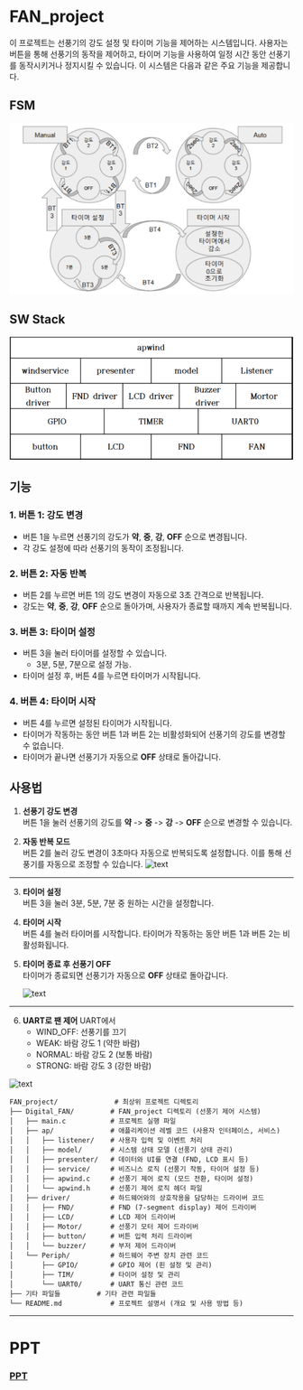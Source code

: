 # FAN_project

이 프로젝트는 선풍기의 강도 설정 및 타이머 기능을 제어하는 시스템입니다. 사용자는 버튼을 통해 선풍기의 동작을 제어하고, 타이머 기능을 사용하여 일정 시간 동안 선풍기를 동작시키거나 정지시킬 수 있습니다. 이 시스템은 다음과 같은 주요 기능을 제공합니다.

## FSM

![alt text](images/FSM.png)

## SW Stack

![alt text](images/SWStack.png)


## 기능

### 1. **버튼 1: 강도 변경**
- 버튼 1을 누르면 선풍기의 강도가 **약**, **중**, **강**, **OFF** 순으로 변경됩니다. 
- 각 강도 설정에 따라 선풍기의 동작이 조정됩니다.

### 2. **버튼 2: 자동 반복**
- 버튼 2를 누르면 버튼 1의 강도 변경이 자동으로 3초 간격으로 반복됩니다.
- 강도는 **약**, **중**, **강**, **OFF** 순으로 돌아가며, 사용자가 종료할 때까지 계속 반복됩니다.

### 3. **버튼 3: 타이머 설정**
- 버튼 3을 눌러 타이머를 설정할 수 있습니다.
  - 3분, 5분, 7분으로 설정 가능.
- 타이머 설정 후, 버튼 4를 누르면 타이머가 시작됩니다.

### 4. **버튼 4: 타이머 시작**
- 버튼 4를 누르면 설정된 타이머가 시작됩니다.
- 타이머가 작동하는 동안 버튼 1과 버튼 2는 비활성화되어 선풍기의 강도를 변경할 수 없습니다.
- 타이머가 끝나면 선풍기가 자동으로 **OFF** 상태로 돌아갑니다.

## 사용법

1. **선풍기 강도 변경**  
   버튼 1을 눌러 선풍기의 강도를 **약** -> **중** -> **강** -> **OFF** 순으로 변경할 수 있습니다.

2. **자동 반복 모드**  
   버튼 2를 눌러 강도 변경이 3초마다 자동으로 반복되도록 설정합니다. 이를 통해 선풍기를 자동으로 조정할 수 있습니다.
   ![text](./images/button.gif)
---
3. **타이머 설정**  
   버튼 3을 눌러 3분, 5분, 7분 중 원하는 시간을 설정합니다. 
   
4. **타이머 시작**  
   버튼 4를 눌러 타이머를 시작합니다. 타이머가 작동하는 동안 버튼 1과 버튼 2는 비활성화됩니다.

5. **타이머 종료 후 선풍기 OFF**  
   타이머가 종료되면 선풍기가 자동으로 **OFF** 상태로 돌아갑니다.

   ![text](./images/settimer.gif)

---

6. **UART로 팬 제어**
   UART에서 
   - WIND_OFF: 선풍기를 끄기
   - WEAK: 바람 강도 1 (약한 바람)
   - NORMAL: 바람 강도 2 (보통 바람)
   - STRONG: 바람 강도 3 (강한 바람)

![text](./images/uart.gif)

```plaintext
FAN_project/              # 최상위 프로젝트 디렉토리
├── Digital_FAN/         # FAN_project 디렉토리 (선풍기 제어 시스템)
│   ├── main.c           # 프로젝트 실행 파일
│   ├── ap/              # 애플리케이션 레벨 코드 (사용자 인터페이스, 서비스)
│   │   ├── listener/    # 사용자 입력 및 이벤트 처리
│   │   ├── model/       # 시스템 상태 모델 (선풍기 상태 관리)
│   │   ├── presenter/   # 데이터와 UI를 연결 (FND, LCD 표시 등)
│   │   ├── service/     # 비즈니스 로직 (선풍기 작동, 타이머 설정 등)
│   │   ├── apwind.c     # 선풍기 제어 로직 (모드 전환, 타이머 설정)
│   │   └── apwind.h     # 선풍기 제어 로직 헤더 파일
│   ├── driver/          # 하드웨어와의 상호작용을 담당하는 드라이버 코드
│   │   ├── FND/         # FND (7-segment display) 제어 드라이버
│   │   ├── LCD/         # LCD 제어 드라이버
│   │   ├── Motor/       # 선풍기 모터 제어 드라이버
│   │   ├── button/      # 버튼 입력 처리 드라이버
│   │   └── buzzer/      # 부저 제어 드라이버
│   └── Periph/          # 하드웨어 주변 장치 관련 코드
│       ├── GPIO/        # GPIO 제어 (핀 설정 및 관리)
│       ├── TIM/         # 타이머 설정 및 관리
│       └── UART0/       # UART 통신 관련 코드
├── 기타 파일들         # 기타 관련 파일들
└── README.md            # 프로젝트 설명서 (개요 및 사용 방법 등)

```
---
# PPT
### **[PPT](./최재원%20ppt.pptx)**